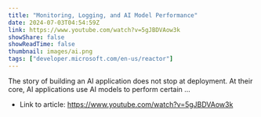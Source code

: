 ```yaml
---
title: "Monitoring, Logging, and AI Model Performance"
date: 2024-07-03T04:54:59Z
link: https://www.youtube.com/watch?v=5gJBDVAow3k
showShare: false
showReadTime: false
thumbnail: images/ai.png
tags: ["developer.microsoft.com/en-us/reactor"]
---
```

The story of building an AI application does not stop at deployment. At their core, AI applications use AI models to perform certain ...

- Link to article: https://www.youtube.com/watch?v=5gJBDVAow3k